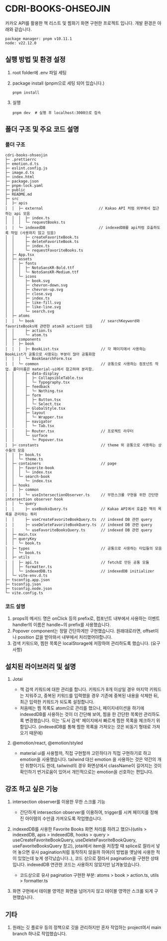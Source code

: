 # CDRI-BOOKS-OHSEOJIN

카카오 API를 활용한 책 리스트 및 찜화기 화면 구현한 프로젝트 입니다.
개발 환경은 아래와 같습니다.

```shell
package manager: pnpm v10.11.1
node: v22.12.0
```

## 실행 방법 및 환경 설정

1. root folder에 .env 파일 세팅
2. package install (pnpm으로 세팅 되어 있습니다.)

   ```shell
   pnpm install
   ```

3. 실행

   ```shell
   pnpm dev  # 실행 후 localhost:3000으로 접속
   ```

## 폴더 구조 및 주요 코드 설명

### 폴더 구조

```text
cdri-books-ohseojin
├─ .prettierrc
├─ emotion.d.ts
├─ eslint.config.js
├─ image.d.ts
├─ index.html
├─ package.json
├─ pnpm-lock.yaml
├─ public
├─ README.md
├─ src
│  ├─ apis
│  │  ├─ external                         // Kakao API 처럼 외부에서 접근하는 api 모음
│  │  │  ├─ index.ts
│  │  │  └─ requestBooks.ts
│  │  └─ indexedDB                        // indexedDB를 api처럼 호출하도록 작업 (사용하지 않고 있음)
│  │     ├─ createFavoriteBook.ts
│  │     ├─ deleteFavoriteBook.ts
│  │     ├─ index.ts
│  │     └─ requestFavoriteBooks.ts
│  ├─ App.tsx
│  ├─ assets
│  │  ├─ fonts
│  │  │  ├─ NotoSansKR-Bold.ttf
│  │  │  └─ NotoSansKR-Medium.ttf
│  │  └─ icons
│  │     ├─ book.svg
│  │     ├─ chevron-down.svg
│  │     ├─ chevron-up.svg
│  │     ├─ close.svg
│  │     ├─ index.ts
│  │     ├─ like-fill.svg
│  │     ├─ like-line.svg
│  │     └─ search.svg
│  ├─ atoms
│  │  └─ book                              // searchKeyword와 favoriteBooks에 관련한 atom과 action이 있음
│  │     ├─ action.ts
│  │     └─ atom.ts
│  ├─ components
│  │  ├─ book
│  │  │  ├─ BookList.tsx                   // 각 페이지에서 사용하는 BookList가 공통으로 사용되는 부분이 많아 공통화함
│  │  │  └─ BookSearchForm.tsx
│  │  └─ common                            // 공통으로 사용하는 컴포넌트 작업. 폴더이름은 material-ui에서 참고하여 분리함.
│  │     ├─ data-display
│  │     │  ├─ CollapsibleTable.tsx
│  │     │  └─ Typography.tsx
│  │     ├─ feedback
│  │     │  └─ Nothing.tsx
│  │     ├─ form
│  │     │  ├─ Button.tsx
│  │     │  └─ Select.tsx
│  │     ├─ GlobalStyle.tsx
│  │     ├─ layout
│  │     │  └─ Wrapper.tsx
│  │     ├─ navigator
│  │     │  └─ Tab.tsx
│  │     ├─ Router.tsx                     // 프로젝트 라우터
│  │     └─ surface
│  │        └─ Popover.tsx
│  ├─ constants                            // theme 외 공통으로 사용하는 상수들의 모음
│  │  ├─ book.ts
│  │  └─ theme.ts
│  ├─ containers                           // page
│  │  ├─ favorite-book
│  │  │  └─ index.tsx
│  │  └─ search-book
│  │     └─ index.tsx
│  ├─ hooks
│  │  ├─ common
│  │  │  └─ useIntersectionObserver.ts     // 무한스크롤 구현을 위한 간단한 intersection observer hook
│  │  └─ query
│  │     ├─ useBooksQuery.ts               // Kakao API에서 호출한 책의 목록을 관리하는 쿼리
│  │     ├─ useCreateFavoriteBookQuery.ts  // indexed DB 관련 query
│  │     ├─ useDeleteFavoriteBookQuery.ts  // indexed DB 관련 query
│  │     └─ useFavoriteBooksQuery.ts       // indexed DB 관련 query
│  ├─ main.tsx
│  ├─ queryKey
│  │  └─ book.ts
│  ├─ types                                // 공통으로 사용하는 타입들의 모음
│  │  └─ book.ts
│  ├─ utils
│  │  ├─ api.ts                            // fetch로 만든 공통 모듈
│  │  ├─ formatter.ts
│  │  └─ indexedDB.ts                      // indexedDB initializer
│  └─ vite-env.d.ts
├─ tsconfig.app.json
├─ tsconfig.json
├─ tsconfig.node.json
└─ vite.config.ts

```

### 코드 설명

1. props의 메서드 명은 onClick 등의 prefix로, 컴포넌트 내부에서 사용하는 이벤트 handler의 이름은 handle~의 prefix를 사용했습니다.
2. Popover component는 정말 간단하게만 구현했습니다. 원래대로라면, offset이나 position 값을 받아와서 내부에서 처리했어야합니다.
3. 검색 키워드와, 찜한 목록은 localStorage에 저장하여 관리하도록 했습니다. (요구사항)

## 설치된 라이브러리 및 설명

1. Jotai

   - 책 검색 키워드에 대한 관리를 합니다. 키워드가 8개 이상일 경우 마지막 키워드는 지워주고, 중복된 키워드를 입력했을 경우 기존에 중복된 내용을 삭제한 뒤, 최근 입력한 키워드가 되도록 설정합니다.
   - 처음에는 찜 목록도 atom으로 관리를 했으나, 페이지네이션을 하기에 indexedDB를 사용하는 것이 더 간단해 보여, 찜을 한 간단한 목록만 관리하도록 변경했습니다. 이는 '도서 검색' 페이지에서 빠르게 찜한 목록을 체크하기 위함입니다. (indexedDB를 통해 찜한 목록을 가져오는 것은 비동기 형태로 가져오기 때문에)

2. @emotion/react, @emotion/styled

   - material ui를 사용할까, 직접 구현할까 고민하다가 직접 구현하기로 하고 emotion을 사용했습니다. tailwind 대신 emotion 을 사용하는 것은 약간의 개인 취향이기도 한데, tailwind의 경우 화면상에서 className이 길어지는 것이 확인하기 번거로움이 있어서 개인적으로는 emotion을 선호하는 편입니다.

## 강조 하고 싶은 기능

1. intersection observer를 이용한 무한 스크롤 기능

   - 간단하게 intersection observer를 이용하여, trigger를 시켜 페이지를 정해진 아이템의 수만큼 가져오도록 작업했습니다.

2. indexedDB를 사용한 Favorite Books 화면 처리를 하려고 했으나(utils > indexedDB, apis > indexedDB, hooks > query > useCreateFavoriteBookQuery, useDeleteFavoriteBookQuery, useFavoriteBooksQuery 참고), jotai에서 item을 저장할 때 splice로 잘라서 넣어 놓으면 유사 pagination처럼 동작하지 않을까 하여(이 방법을 옛날에 사용한 적이 있었는데 늦게 생각났습니다..), 코드 상으로 잘라서 pagination을 구현한 상태입니다. indexedDB 연관한 코드는 사용하지 않았지만 남겨놓았습니다.

   - 코드상으로 유사 pagination 구현한 부분: atoms > book > action.ts, utils > formatter.ts

3. 화면 구현에서 테이블 영역은 화면을 넘어가지 않고 테이블 영역만 스크롤 되게 구현했습니다.

## 기타

1. 원래는 깃 플로우 등의 정책으로 깃을 관리하지만 혼자 작업하는 project여서 main branch 하나로 작업했습니다.
